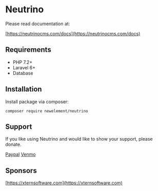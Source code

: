 # Neutrino

Please read documentation at:

[https://neutrinocms.com/docs](https://neutrinocms.com/docs)

## Requirements

- PHP 7.2+
- Laravel 6+
- Database

## Installation

Install package via composer:

```
composer require newelement/neutrino
```

## Support

If you like using Neutrino and would like to show your support, please donate.

[Paypal](https://paypal.me/donjones) [Venmo](https://www.venmo.com/don-jones)

## Sponsors

[https://xternsoftware.com](https://xternsoftware.com)
